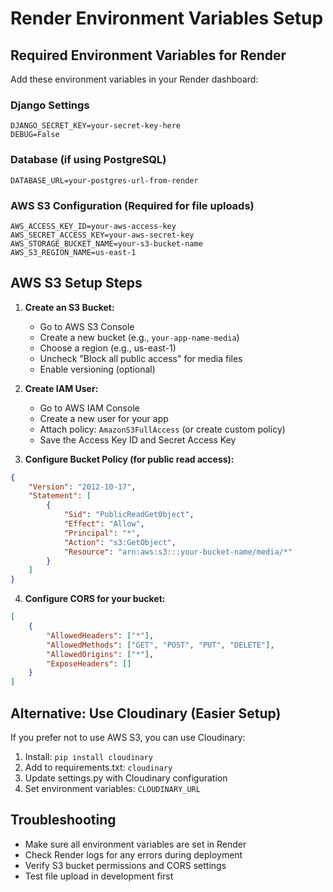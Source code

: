 # Render Environment Variables Setup

## Required Environment Variables for Render

Add these environment variables in your Render dashboard:

### Django Settings
```
DJANGO_SECRET_KEY=your-secret-key-here
DEBUG=False
```

### Database (if using PostgreSQL)
```
DATABASE_URL=your-postgres-url-from-render
```

### AWS S3 Configuration (Required for file uploads)
```
AWS_ACCESS_KEY_ID=your-aws-access-key
AWS_SECRET_ACCESS_KEY=your-aws-secret-key
AWS_STORAGE_BUCKET_NAME=your-s3-bucket-name
AWS_S3_REGION_NAME=us-east-1
```

## AWS S3 Setup Steps

1. **Create an S3 Bucket:**
   - Go to AWS S3 Console
   - Create a new bucket (e.g., `your-app-name-media`)
   - Choose a region (e.g., us-east-1)
   - Uncheck "Block all public access" for media files
   - Enable versioning (optional)

2. **Create IAM User:**
   - Go to AWS IAM Console
   - Create a new user for your app
   - Attach policy: `AmazonS3FullAccess` (or create custom policy)
   - Save the Access Key ID and Secret Access Key

3. **Configure Bucket Policy (for public read access):**
```json
{
    "Version": "2012-10-17",
    "Statement": [
        {
            "Sid": "PublicReadGetObject",
            "Effect": "Allow",
            "Principal": "*",
            "Action": "s3:GetObject",
            "Resource": "arn:aws:s3:::your-bucket-name/media/*"
        }
    ]
}
```

4. **Configure CORS for your bucket:**
```json
[
    {
        "AllowedHeaders": ["*"],
        "AllowedMethods": ["GET", "POST", "PUT", "DELETE"],
        "AllowedOrigins": ["*"],
        "ExposeHeaders": []
    }
]
```

## Alternative: Use Cloudinary (Easier Setup)

If you prefer not to use AWS S3, you can use Cloudinary:

1. Install: `pip install cloudinary`
2. Add to requirements.txt: `cloudinary`
3. Update settings.py with Cloudinary configuration
4. Set environment variables: `CLOUDINARY_URL`

## Troubleshooting

- Make sure all environment variables are set in Render
- Check Render logs for any errors during deployment
- Verify S3 bucket permissions and CORS settings
- Test file upload in development first